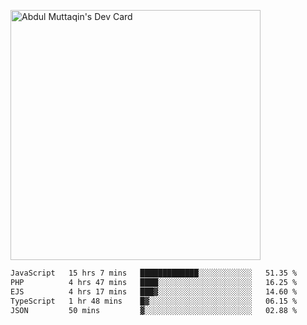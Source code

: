  <a href="https://app.daily.dev/fdciabdul"><img src="https://api.daily.dev/devcards/e321f902ecb749bf905b492c555ee0f1.png?r=5er" width="400" alt="Abdul Muttaqin's Dev Card"/></a>
<!--START_SECTION:waka-->

```txt
JavaScript   15 hrs 7 mins   █████████████░░░░░░░░░░░░   51.35 %
PHP          4 hrs 47 mins   ████░░░░░░░░░░░░░░░░░░░░░   16.25 %
EJS          4 hrs 17 mins   ███▓░░░░░░░░░░░░░░░░░░░░░   14.60 %
TypeScript   1 hr 48 mins    █▓░░░░░░░░░░░░░░░░░░░░░░░   06.15 %
JSON         50 mins         ▓░░░░░░░░░░░░░░░░░░░░░░░░   02.88 %
```

<!--END_SECTION:waka-->
